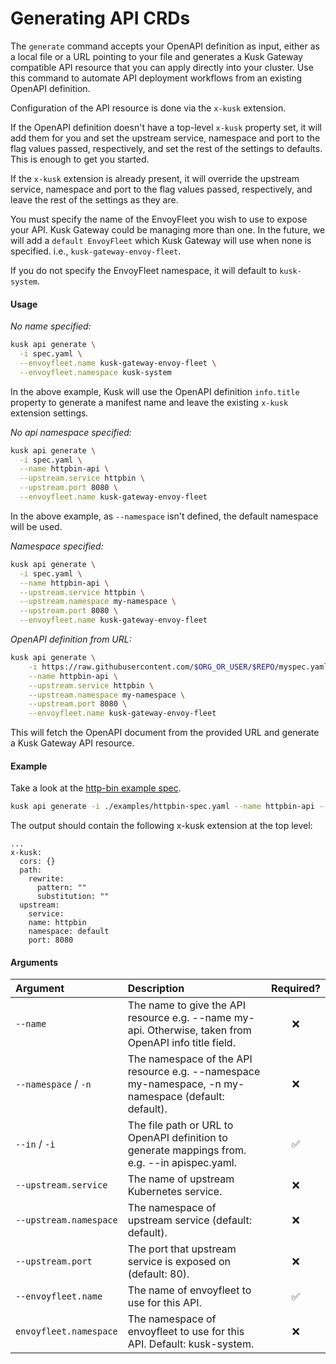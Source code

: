 # Generating API CRDs

The `generate` command accepts your OpenAPI definition as input, either as a local file or a URL pointing to your file
and generates a Kusk Gateway compatible API resource that you can apply directly into your cluster. Use this command to automate 
API deployment workflows from an existing OpenAPI definition. 

Configuration of the API resource is done via the `x-kusk` extension.

If the OpenAPI definition doesn't have a top-level `x-kusk` property set, it will add them for you and set
the upstream service, namespace and port to the flag values passed, respectively, and set the rest of the settings to defaults.
This is enough to get you started.

If the `x-kusk` extension is already present, it will override the upstream service, namespace and port to the flag values passed, respectively,
and leave the rest of the settings as they are.

You must specify the name of the EnvoyFleet you wish to use to expose your API. Kusk Gateway could be managing more than one.
In the future, we will add a `default EnvoyFleet` which Kusk Gateway will use when none is specified. i.e., `kusk-gateway-envoy-fleet`.

If you do not specify the EnvoyFleet namespace, it will default to `kusk-system`.

#### **Usage**

_No name specified:_

```sh
kusk api generate \
  -i spec.yaml \
  --envoyfleet.name kusk-gateway-envoy-fleet \
  --envoyfleet.namespace kusk-system
```

In the above example, Kusk will use the OpenAPI definition `info.title` property to generate a manifest name and 
leave the existing `x-kusk` extension settings.

_No api namespace specified:_

```sh
kusk api generate \
  -i spec.yaml \
  --name httpbin-api \
  --upstream.service httpbin \
  --upstream.port 8080 \
  --envoyfleet.name kusk-gateway-envoy-fleet
```

In the above example, as `--namespace` isn't defined, the default namespace will be used.

_Namespace specified:_

```sh
kusk api generate \
  -i spec.yaml \
  --name httpbin-api \
  --upstream.service httpbin \
  --upstream.namespace my-namespace \
  --upstream.port 8080 \
  --envoyfleet.name kusk-gateway-envoy-fleet
```

_OpenAPI definition from URL:_

```sh
kusk api generate \
    -i https://raw.githubusercontent.com/$ORG_OR_USER/$REPO/myspec.yaml \
    --name httpbin-api \
    --upstream.service httpbin \
    --upstream.namespace my-namespace \
    --upstream.port 8080 \
    --envoyfleet.name kusk-gateway-envoy-fleet
```

This will fetch the OpenAPI document from the provided URL and generate a Kusk Gateway API resource.

#### **Example**
Take a look at the [http-bin example spec](https://github.com/kubeshop/kusk-gateway/blob/main/examples/httpbin/manifest.yaml).

```sh
kusk api generate -i ./examples/httpbin-spec.yaml --name httpbin-api --upstream.service httpbin --upstream.port 8080 --envoyfleet.name kusk-gateway-envoy-fleet
```

The output should contain the following x-kusk extension at the top level:
```
...
x-kusk:
  cors: {}
  path:
    rewrite:
      pattern: ""
      substitution: ""
  upstream:
    service:
	name: httpbin
	namespace: default
	port: 8080
```

#### **Arguments**
| Argument                  | Description                                                                                         | Required? |
|:--------------------------|:----------------------------------------------------------------------------------------------------|:---------:|
| `--name`                  | The name to give the API resource e.g. --name my-api. Otherwise, taken from OpenAPI info title field. |     ❌     |
| `--namespace` / `-n`      | The namespace of the API resource e.g. --namespace my-namespace, -n my-namespace (default: default). |     ❌     |
| `--in` / `-i`             | The file path or URL to OpenAPI definition to generate mappings from. e.g. --in apispec.yaml.       |     ✅     |
| `--upstream.service`      | The name of upstream Kubernetes service.                                                                 |     ❌     |
| `--upstream.namespace`    | The namespace of upstream service (default: default).                                                    |     ❌     |
| `--upstream.port`         | The port that upstream service is exposed on (default: 80).                                              |     ❌     |
| `--envoyfleet.name`       | The name of envoyfleet to use for this API.                                                              |     ✅     |
| `envoyfleet.namespace`    | The namespace of envoyfleet to use for this API. Default: kusk-system.                                   |     ❌     |

